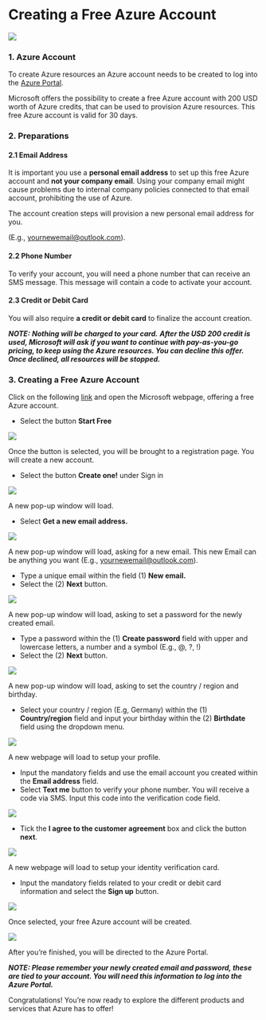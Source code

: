 # Creating a Free Azure Account

![](https://cdn-images-1.medium.com/max/800/1*QgovXHHDJElg4x2NWaKMAA.jpeg)

### 1. Azure Account

To create Azure resources an Azure account needs to be created to log into the [Azure Portal](https://portal.azure.com/).

Microsoft offers the possibility to create a free Azure account with 200 USD worth of Azure credits, that can be used to provision Azure resources. This free Azure account is valid for 30 days.

### 2. Preparations

#### 2.1 Email Address

It is important you use a **personal email address** to set up this free Azure account and **not your company email**. Using your company email might cause problems due to internal company policies connected to that email account, prohibiting the use of Azure.

The account creation steps will provision a new personal email address for you.

(E.g., yournewemail@outlook.com).

#### 2.2 Phone Number

To verify your account, you will need a phone number that can receive an SMS message. This message will contain a code to activate your account.

#### 2.3 Credit or Debit Card

You will also require **a credit or debit card** to finalize the account creation.

**_NOTE:_**  **_Nothing will be charged to your card._**  **_After the USD 200 credit is used, Microsoft will ask if you want to continue with pay-as-you-go pricing, to keep using the Azure resources. You can decline this offer. Once declined, all resources will be stopped._**

### 3. Creating a Free Azure Account

Click on the following [link](https://azure.microsoft.com/en-us/free) and open the Microsoft webpage, offering a free Azure account.

-   Select the button **Start Free**

![](https://cdn-images-1.medium.com/max/800/1*Q1NdcrHKiD8m12N_KJX7ZQ.png)

Once the button is selected, you will be brought to a registration page. You will create a new account.

-   Select the button **Create one!** under Sign in

![](https://cdn-images-1.medium.com/max/800/1*nKpWUqwwoljlUipxkPx2hw.png)

A new pop-up window will load.

-   Select **Get a new email address.**

![](https://cdn-images-1.medium.com/max/800/1*J_84hd6Kmq9GKtR2TkwzYw.png)

A new pop-up window will load, asking for a new email. This new Email can be anything you want (E.g., yournewemail@outlook.com).

-   Type a unique email within the field (1) **New email.**
-   Select the (2) **Next** button.

![](https://cdn-images-1.medium.com/max/800/1*4Jaz_6fkL0elUkltF2HG0w.png)

A new pop-up window will load, asking to set a password for the newly created email.

-   Type a password within the (1) **Create password** field with upper and lowercase letters, a number and a symbol (E.g., @, ?, !)
-   Select the (2) **Next** button.

![](https://cdn-images-1.medium.com/max/800/1*glU4MSbYuNo47MBSIk84nA.png)

A new pop-up window will load, asking to set the country / region and birthday.

-   Select your country / region (E.g, Germany) within the (1) **Country/region** field and input your birthday within the (2) **Birthdate** field using the dropdown menu.

![](https://cdn-images-1.medium.com/max/800/1*e0utXwFfgN6mbVnszydPkA.png)

A new webpage will load to setup your profile.

-   Input the mandatory fields and use the email account you created within the **Email address** field.
-   Select **Text me** button to verify your phone number. You will receive a code via SMS. Input this code into the verification code field.

![](https://cdn-images-1.medium.com/max/800/1*2vYP8rUfkCTrcOFC2QJJiQ.png)

-   Tick the **I agree to the customer agreement** box and click the button **next**.

![](https://cdn-images-1.medium.com/max/800/1*DgSWMmL3Fjq_wILj9tYp5g.png)

A new webpage will load to setup your identity verification card.

-   Input the mandatory fields related to your credit or debit card information and select the **Sign up** button.

![](https://cdn-images-1.medium.com/max/800/1*NCTwWpYF0zbePFDU7zOx1g.png)

Once selected, your free Azure account will be created.

![](https://cdn-images-1.medium.com/max/800/1*OAOEEIFSQ7XuRVXcFE0Yiw.png)

After you’re finished, you will be directed to the Azure Portal.

**_NOTE: Please remember your newly created email and password, these are tied to your account. You will need this information to log into the Azure Portal._**

Congratulations! You’re now ready to explore the different products and services that Azure has to offer!
